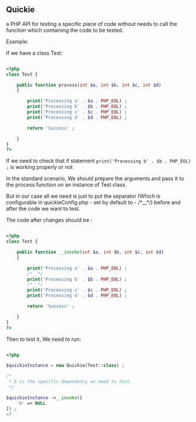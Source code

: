 ## Quickie

a PHP API for testing a specific piece of code without needs to call the function which containing the code to be tested.

Example:

If we have a class Test: 

```php

<?php
class Test {

	public function process(int $a, int $b, int $c, int $d)
	{

		print('Processing a' . $a . PHP_EOL) ;
		print('Processing b' . $b . PHP_EOL) ;
		print('Processing c' . $c . PHP_EOL) ;
		print('Processing d' . $d . PHP_EOL) ;

		return 'Success' ;

	}
}
?>
```


If we need to check that if statement  `print('Processing b' . $b . PHP_EOL) ;` is working properly or not

In the standard scenario, We should prepare the arguments and pass it to the process function on an instance of Test class.

But in our case all we need is just to put the separator (Which is configurable in quickieConfig.php - set by default to -  /\*__\*/) before and after the code we want to test.

The code after changes should be : 


```php

<?php
class Test {

	public function __invoke(int $a, int $b, int $c, int $d)
	{

		print('Processing a' . $a . PHP_EOL) ;
		/*__*/
		print('Processing b' . $b . PHP_EOL) ;
		/*__*/
		print('Processing c' . $c . PHP_EOL) ;
		print('Processing d' . $d . PHP_EOL) ;

		return 'Suscess' ;

	}
}
?>
```

Then to test it, We need to run: 

```php

<?php

$quickieInstance = new Quickie(Test::class) ;

/*
 * b is the specific dependency we need to test.
 */

$quickieInstance ->__invoke([
	'b' => NULL
]) ;
<?
```

